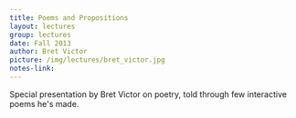 ```yaml
---
title: Poems and Propositions
layout: lectures
group: lectures
date: Fall 2013
author: Bret Victor
picture: /img/lectures/bret_victor.jpg
notes-link:
---
```

Special presentation by Bret Victor on poetry, told through few interactive poems he's made.
